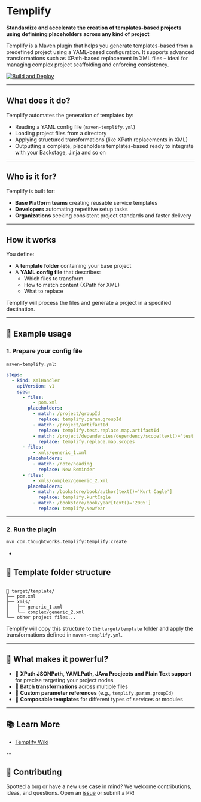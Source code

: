# Templify 

**Standardize and accelerate the creation of templates-based projects using definining placeholders across any kind of project**

Templify is a Maven plugin that helps you generate templates-based from a predefined project using a YAML-based configuration. It supports advanced transformations such as XPath-based replacement in XML files – ideal for managing complex project scaffolding and enforcing consistency.

[![Build and Deploy](https://github.com/thoughtworks/templify/actions/workflows/gitAction.yml/badge.svg)](https://github.com/thoughtworks/templify/actions/workflows/gitAction.yml) 

---

## What does it do?

Templify automates the generation of templates by:

- Reading a YAML config file (`maven-templify.yml`)
- Loading project files from a directory
- Applying structured transformations (like XPath replacements in XML)
- Outputting a complete, placeholders templates-based ready to integrate with your Backstage, Jinja and so on 

---

## Who is it for?

Templify is built for:

- **Base Platform teams** creating reusable service templates
- **Developers** automating repetitive setup tasks
- **Organizations** seeking consistent project standards and faster delivery

---

## How it works

You define:

- A **template folder** containing your base project
- A **YAML config file** that describes:
  - Which files to transform
  - How to match content (XPath for XML)
  - What to replace

Templify will process the files and generate a project in a specified destination.

---

## 🧪 Example usage

### 1. Prepare your config file

`maven-templify.yml`:

```yaml
steps:
  - kind: XmlHandler
    apiVersion: v1
    spec:
      - files:
          - pom.xml
        placeholders:
          - match: /project/groupId
            replace: templify.param.groupId
          - match: /project/artifactId
            replace: templify.test.replace.map.artifactId
          - match: /project/dependencies/dependency/scope[text()='test']
            replace: templify.replace.map.scopes
      - files:
          - xmls/generic_1.xml
        placeholders:
          - match: /note/heading
            replace: New Reminder
      - files:
          - xmls/complex/generic_2.xml
        placeholders:
          - match: /bookstore/book/author[text()='Kurt Cagle']
            replace: templify.kurtCagle
          - match: /bookstore/book/year[text()='2005']
            replace: templify.NewYear
```

---

### 2. Run the plugin

```bash
mvn com.thoughtworks.templify:templify:create
```

-

## 📁 Template folder structure

```

📁 target/template/
├── pom.xml
├── xmls/
│   ├── generic_1.xml
│   └── complex/generic_2.xml
└── other project files...
```

Templify will copy this structure to the `target/template` folder and apply the transformations defined in `maven-templify.yml`.

---

## 🧠 What makes it powerful?

- 🎯 **XPath JSONPath, YAMLPath, JAva Procjects and Plain Text support** for precise targeting your project nodes
- 🔄 **Batch transformations** across multiple files
- 💼 **Custom parameter references** (e.g., `templify.param.groupId`)
- 🧩 **Composable templates** for different types of services or modules

---

## 📚 Learn More

- [Templify Wiki](https://github.com/thoughtworks/templify/wiki)

--

## 🙌 Contributing

Spotted a bug or have a new use case in mind? We welcome contributions, ideas, and questions. Open an [issue](https://github.com/thoughtworks/templify/issues) or submit a PR!

